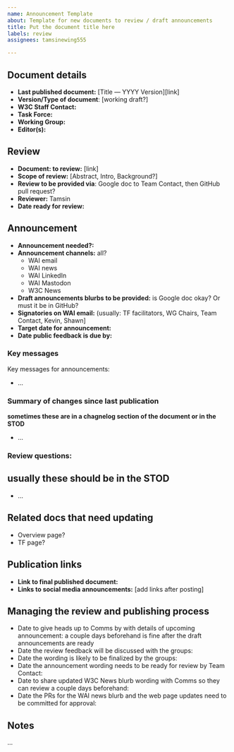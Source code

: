 ```yaml
---
name: Announcement Template
about: Template for new documents to review / draft announcements
title: Put the document title here
labels: review
assignees: tamsinewing555

---
```


## Document details

- **Last published document:** [Title — YYYY Version][link]
- **Version/Type of document**: [working draft?]
- **W3C Staff Contact:** 
- **Task Force:** 
- **Working Group:** 
- **Editor(s):** 

## Review

- **Document: to review:** [link]
- **Scope of review:** [Abstract, Intro, Background?]
- **Review to be provided via**: Google doc to Team Contact, then GitHub pull request?
- **Reviewer:** Tamsin
- **Date ready for review:** 

## Announcement

- **Announcement needed?:** 
- **Announcement channels:** all?
  - WAI email
  - WAI news
  - WAI LinkedIn
  - WAI Mastodon
  - W3C News
- **Draft announcements blurbs to be provided:**  is Google doc okay? Or must it be in GitHub?
- **Signatories on WAI email:** (usually: TF facilitators, WG Chairs, Team Contact, Kevin, Shawn]
- **Target date for announcement:**  
- **Date public feedback is due by:** 

### Key messages

Key messages for announcements:
- ...

### Summary of changes since last publication
**sometimes these are in a chagnelog section of the document or in the STOD**
- ...

### Review questions:
**usually these should be in the STOD**
- 
- ...

## Related docs that need updating

- Overview page?
- TF page?

## Publication links

- **Link to final published document:**
- **Links to social media announcements:** [add links after posting]

## Managing the review and publishing process

- Date to give heads up to Comms by with details of upcoming announcement: a couple days beforehand is fine after the draft announcements are ready
- Date the review feedback will be discussed with the groups:
- Date the wording is likely to be finalized by the groups:
- Date the announcement wording needs to be ready for review by Team Contact:
- Date to share updated W3C News blurb wording with Comms so they can review a couple days beforehand:
- Date the PRs for the WAI news blurb and the web page updates need to be committed for approval: 

## Notes
...
